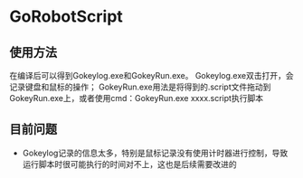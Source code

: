 # GoRobotScript
## 使用方法  
在编译后可以得到Gokeylog.exe和GokeyRun.exe。
Gokeylog.exe双击打开，会记录键盘和鼠标的操作；
GokeyRun.exe用法是将得到的.script文件拖动到GokeyRun.exe上，或者使用cmd：GokeyRun.exe xxxx.script执行脚本
## 目前问题  
- Gokeylog记录的信息太多，特别是鼠标记录没有使用计时器进行控制，导致运行脚本时很可能执行的时间对不上，这也是后续需要改进的
